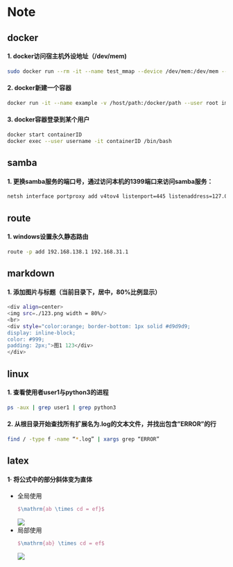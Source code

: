 # Note

## docker

#### 1. docker访问宿主机外设地址（/dev/mem)
  ```bash
  sudo docker run --rm -it --name test_mmap --device /dev/mem:/dev/mem --cap-add SYS_RAWIO --user root ubuntu:16.04 /bin/bash
  ```
#### 2. docker新建一个容器
  ```bash
  docker run -it --name example -v /host/path:/docker/path --user root image:tag /bin/bash
  ```
#### 3. docker容器登录到某个用户
  ```bash
  docker start containerID
  docker exec --user username -it containerID /bin/bash
  ```
## samba

#### 1. 更换samba服务的端口号，通过访问本机的1399端口来访问samba服务：
  ```bash
  netsh interface portproxy add v4tov4 listenport=445 listenaddress=127.0.0.1 connectport=1399 connectaddress=192.168.138.1
  ```

## route

#### 1. windows设置永久静态路由
  ```bash
  route -p add 192.168.138.1 192.168.31.1
  ```
## markdown

#### 1. 添加图片与标题（当前目录下，居中，80%比例显示）
  ```bash
  <div align=center> 
  <img src=./123.png width = 80%/> 
  <br>
  <div style="color:orange; border-bottom: 1px solid #d9d9d9;
  display: inline-block;
  color: #999;
  padding: 2px;">图1 123</div>
  </div>
  ```
  
## linux

#### 1. 查看使用者user1与python3的进程
  ```bash
  ps -aux | grep user1 | grep python3
  ```
#### 2. 从根目录开始查找所有扩展名为.log的文本文件，并找出包含”ERROR”的行
  ```bash
  find / -type f -name “*.log” | xargs grep “ERROR”
  ```

## latex
#### 1· 将公式中的部分斜体变为直体
- 全局使用
  ```latex
  $\mathrm{ab \times cd = ef}$
  ```
  ![](https://latex.codecogs.com/svg.image?\mathrm{ab&space;\times&space;cd&space;=&space;ef})
- 局部使用
  ```latex
  $\mathrm{ab} \times cd = ef$
  ```
  ![](https://latex.codecogs.com/svg.image?\mathrm{ab}&space;\times&space;cd&space;=&space;ef)
